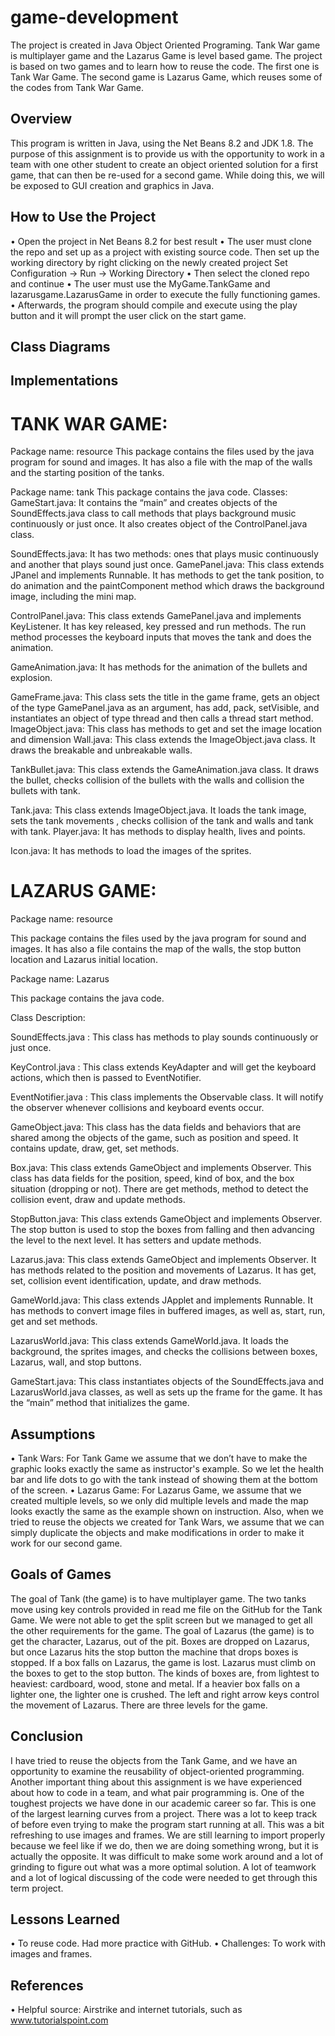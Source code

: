 # game-development
The project is created in Java Object Oriented Programing. Tank War game is multiplayer game and the Lazarus Game is level based game. The project is based on two games and to learn how to reuse the code. The first one is Tank War Game. The second game is Lazarus Game, which reuses some of the codes from Tank War Game.

## Overview
This program is written in Java, using the Net Beans 8.2 and JDK 1.8. The purpose of this assignment is to provide us with the opportunity to work in a team with one other student to create an object oriented solution for a first game, that can then be re-used for a second game. While doing this, we will be exposed to GUI creation and graphics in Java.

## How to Use the Project
• Open the project in Net Beans 8.2 for best result
• The user must clone the repo and set up as a project with existing source code. Then set up the working directory by right clicking on the newly created project Set Configuration
-> Run -> Working Directory
• Then select the cloned repo and continue
• The user must use the MyGame.TankGame and
lazarusgame.LazarusGame in order to execute the fully
functioning games.
• Afterwards, the program should compile and execute using
the play button and it will prompt the user click on the start game.

## Class Diagrams



## Implementations

 # TANK WAR GAME:

Package name: resource
This package contains the files used by the java program for sound and images. It has also a file with the map of the walls and the starting position of the tanks. 

Package name: tank
This package contains the java code.
Classes:
GameStart.java:  It contains the “main” and creates objects of the SoundEffects.java class to call methods that plays background music continuously or just once. It also creates object of the ControlPanel.java class.

SoundEffects.java: It has two methods: ones that plays music continuously and another that plays sound just once.
GamePanel.java:  This class extends JPanel and implements Runnable. It has methods to get the tank position, to do animation and the paintComponent method which draws the background image, including the mini map. 

ControlPanel.java:  This class extends GamePanel.java and implements KeyListener. It has key released, key pressed and run methods. The run method processes the keyboard inputs that moves the tank and does the animation. 

GameAnimation.java: It has methods for the animation of the bullets and explosion. 

GameFrame.java: This class sets the title in the game frame,  gets an object of the type GamePanel.java as an argument, has add, pack, setVisible, and  instantiates an object of type thread  and then calls a thread start method. 
ImageObject.java: This class has methods to get and set the image location and dimension
Wall.java: This class extends the ImageObject.java class. It draws the breakable and unbreakable walls. 

TankBullet.java: This class extends the GameAnimation.java class. It draws the bullet, checks collision of the bullets with the walls and collision the bullets with tank. 

Tank.java:  This class extends ImageObject.java. It loads the tank image, sets the tank movements , checks collision of the tank and walls and tank with tank. 
Player.java:  It has methods to display health, lives and points. 

Icon.java: It has methods to load the images of the sprites. 

 # LAZARUS GAME:

Package name: resource

This package contains the files used by the java program for sound and images. It has also a file contains the map of the walls, the stop button location and Lazarus initial location. 

Package name:  Lazarus

This package contains the java code.

Class Description:

SoundEffects.java : This class has methods to play sounds continuously or just once.

KeyControl.java : This class extends KeyAdapter and will get the keyboard actions, which then is passed to EventNotifier.

EventNotifier.java : This class implements the Observable class. It will notify the observer whenever collisions and keyboard events occur.

GameObject.java: This class has the data fields and behaviors that are shared among the objects of the game, such as position and speed. It contains update, draw, get, set methods.

Box.java: This class extends GameObject and implements Observer. This class has data fields for the position, speed, kind of box, and the box situation (dropping or not). There are get methods, method to detect the collision event, draw and update methods. 

StopButton.java: This class extends GameObject and implements Observer. The stop button is used to stop the boxes from falling and then advancing the level to the next level. It has setters and update methods.

Lazarus.java:  This class extends GameObject and implements Observer. It has methods related to the position and movements of Lazarus. It has get, set, collision event identification, update, and draw methods.

GameWorld.java: This class extends JApplet and implements Runnable. It has methods to convert image files in buffered images, as well as, start, run, get and set methods. 

LazarusWorld.java: This class extends GameWorld.java. It loads the  background, the sprites images, and checks the collisions between boxes, Lazarus, wall, and stop buttons.

GameStart.java: This class instantiates objects of the SoundEffects.java and LazarusWorld.java classes, as well as sets up the frame for the game. It has the “main” method that initializes the game.


## Assumptions
• Tank Wars: For Tank Game we assume that we don’t have to make the graphic looks exactly the same as instructor's example. So we let the health bar and life dots to go with the tank instead of showing them at the bottom of the screen.
• Lazarus Game: For Lazarus Game, we assume that we created multiple levels, so we only did multiple levels and made the map looks exactly the same as the example shown on instruction. Also, when we tried to reuse the objects we created for Tank Wars, we assume that we can simply duplicate the objects and make modifications in order to make it work for our second game.

## Goals of Games
The goal of Tank (the game) is to have multiplayer game. The two tanks move using key controls provided in read me file on the GitHub for the Tank Game. We were not able to get the split screen but we managed to get all the other requirements for the game.
The goal of Lazarus (the game) is to get the character, Lazarus, out of the pit. Boxes are dropped on Lazarus, but once Lazarus hits the stop button the machine that drops boxes is stopped. If a box falls on Lazarus, the game is lost. Lazarus must climb on the boxes to get to the stop button. The kinds of boxes are, from lightest to heaviest: cardboard, wood, stone and metal. If a heavier box falls on a lighter one, the lighter one is crushed. The left and right arrow keys control the movement of Lazarus. There are three levels for the game.

## Conclusion
I have tried to reuse the objects from the Tank Game, and we have an opportunity to examine the reusability of object-oriented programming. Another important thing about this assignment is we have experienced about how to code in a team, and what pair programming is.
One of the toughest projects we have done in our academic career so far.
This is one of the largest learning curves from a project. There was a lot to keep track of before even trying to make the program start running at all.
This was a bit refreshing to use images and frames.
We are still learning to import properly because we feel like if we do, then we are doing something wrong, but it is actually the opposite.
It was difficult to make some work around and a lot of grinding to figure out what was a more optimal solution.
A lot of teamwork and a lot of logical discussing of the code were needed to get through this term project.

## Lessons Learned
• To reuse code. Had more practice with GitHub. 
• Challenges: To work with images and frames.

## References
• Helpful source: Airstrike and internet tutorials, such as www.tutorialspoint.com
